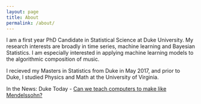 ```yaml
---
layout: page
title: About
permalink: /about/
---
```


I am a first year PhD Candidate in Statistical Science at Duke University.  My research interests are broadly in time series, machine learning and Bayesian Statistics.  I am especially interested in applying machine learning models to the algorithmic composition of music.

I recieved my Masters in Statistics from Duke in May 2017, and prior to Duke, I studied Physics and Math at the University of Virginia.  

In the News: Duke Today -  [Can we teach computers to make like Mendelssohn?](https://today.duke.edu/2017/12/can-we-teach-computers-make-mendelssohn)
